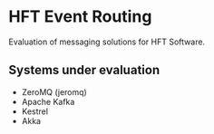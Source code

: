 HFT Event Routing
=================
Evaluation of messaging solutions for HFT Software.

Systems under evaluation
------------------------
* ZeroMQ (jeromq)
* Apache Kafka
* Kestrel
* Akka
